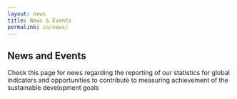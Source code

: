 ```yaml
---
layout: news
title: News & Events
permalink: ca/news/
---
```


## News and Events
Check this page for news regarding the reporting of our statistics for global indicators and opportunities to contribute to measuring achievement of the sustainable development goals

